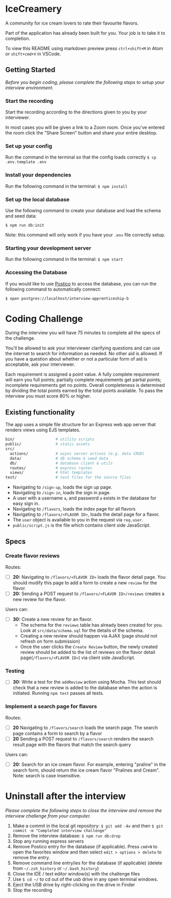 # IceCreamery

A community for ice cream lovers to rate their favourite flavors.

Part of the application has already been built for you. Your job is to take it to completion.

To view this README using markdown preview press `ctrl+shift+M` in Atom or `shift+cmd+V` in VSCode.

## Getting Started

_Before you begin coding, please complete the following steps to setup your interview environment._

### Start the recording

Start the recording according to the directions given to you by your interviewer.

In most cases you will be given a link to a Zoom room. Once you've entered the room click the "Share Screen" button and share your entire desktop.

### Set up your config

Run the command in the terminal so that the config loads correctly
`$ cp .env.template .env`

### Install your dependencies

Run the following command in the terminal:
`$ npm install`

### Set up the local database

Use the following command to create your database and load the schema and seed data:

`$ npm run db:init`

Note: this command will only work if you have your `.env` file correctly setup.

### Starting your development server

Run the following command in the terminal:
`$ npm start`

### Accessing the Database

If you would like to use [Postico](https://eggerapps.at/postico) to access the database, you can run the following command to automatically connect:

`$ open postgres://localhost/interview-apprenticeship-b`

# Coding Challenge

During the interview you will have 75 minutes to complete all the specs of the challenge.

You'll be allowed to ask your interviewer clarifying questions and can use the internet to search for information as needed. No other aid is allowed. If you have a question about whether or not a particular form of aid is acceptable, ask your interviewer.

Each requirement is assigned a point value. A fully complete requirement will earn you full points; partially complete requirements get partial points; incomplete requirements get no points. Overall completeness is determined by dividing the total points earned by the total points available. To pass the interview you must score 80% or higher.

## Existing functionality

The app uses a simple file structure for an Express web app server that renders views using EJS templates.

```sh
bin/                  # utility scripts
public/               # static assets
src/
  actions/            # async server actions (e.g. data CRUD)
  data/               # db schema & seed data
  db/                 # database client & utils
  routes/             # express routes
  views/              # html templates
test/                 # test files for the source files
```

- Navigating to `/sign-up`, loads the sign up page.
- Navigating to `/sign-in`, loads the sign in page.
- A user with a username `a`, and password `a` exists in the database for easy sign in.
- Navigating to `/flavors`, loads the index page for all flavors
- Navigating to `/flavors/<FLAVOR ID>`, loads the detail page for a flavor.
- The `user` object is available to you in the request via `req.user`.
- `public/script.js` is the file which contains client side JavaScript.

## Specs

### Create flavor reviews

Routes:
- [ ] __20:__ Navigating to `/flavors/<FLAVOR ID>` loads the flavor detail page. You should modify this page to add a form to create a new `review` for the flavor.
- [ ] __20:__ Sending a POST request to `/flavors/<FLAVOR ID>/reviews` creates a new review for the flavor.

Users can:
- [ ] __30:__ Create a new review for an flavor.
  - The schema for the `reviews` table has already been created for you. Look at `src/data/schema.sql` for the details of the schema.
  - Creating a new review should happen via AJAX (page should not refresh on form submission)
  - Once the user clicks the `Create Review` button, the newly created review should be added to the list of reviews on the flavor detail page(`/flavors/<FLAVOR ID>`) via client side JavaScript.

### Testing

- [ ] __30:__ Write a test for the `addReview` action using Mocha. This test should check that a new review is added to the database when the action is initiated. Running `npm test` passes all tests.

### Implement a search page for flavors

Routes:
- [ ] __20__ Navigating to `/flavors/search` loads the search page. The search page contains a form to search by a flavor
- [ ] __20__ Sending a POST request to `/flavors/search` renders the search result page with the flavors that match the search query

Users can:
- [ ] __20:__ Search for an ice cream flavor. For example, entering "praline" in the search form, should return the ice cream flavor "Pralines and Cream". Note: search is case insensitive.

# Uninstall after the interview

_Please complete the following steps to close the interview and remove the interview challenge from your computer._

1. Make a commit in the local git repository: `$ git add -Av` and then `$ git commit -m "Completed interview challenge"`
2. Remove the interview database: `$ npm run db:drop`
3. Stop any running express servers
4. Remove Postico entry for the database (if applicable). Press `cmd+N` to open the favorites window and then select `edit > options > delete` to remove the entry.
5. Remove command line entry/ies for the database (if applicable) (delete from `~/.zsh_history` or `~/.bash_history`)
6. Close the IDE / text editor window(s) with the challenge files
7. Use `$ cd ~/` to cd out of the usb drive in any open terminal windows.
8. Eject the USB drive by right-clicking on the drive in Finder
9. Stop the recording
